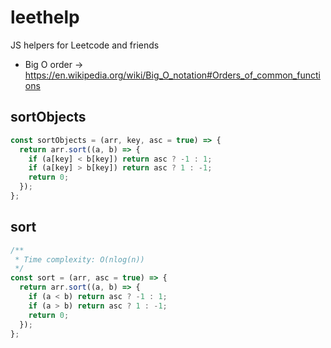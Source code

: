 # leethelp
JS helpers for Leetcode and friends

* Big O order -> https://en.wikipedia.org/wiki/Big_O_notation#Orders_of_common_functions

## sortObjects

```js
const sortObjects = (arr, key, asc = true) => {
  return arr.sort((a, b) => {
    if (a[key] < b[key]) return asc ? -1 : 1;
    if (a[key] > b[key]) return asc ? 1 : -1;
    return 0;
  });
};
```

## sort
```js
/**
 * Time complexity: O(nlog(n))
 */
const sort = (arr, asc = true) => {
  return arr.sort((a, b) => {
    if (a < b) return asc ? -1 : 1;
    if (a > b) return asc ? 1 : -1;
    return 0;
  });
};
```

